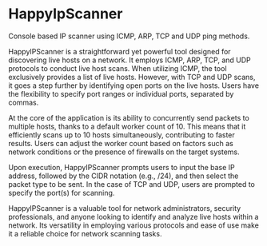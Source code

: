 # HappyIpScanner
Console based IP scanner using ICMP, ARP, TCP and UDP ping methods.

HappyIPScanner is a straightforward yet powerful tool designed for discovering live hosts on a network. It employs ICMP, ARP, TCP, and UDP protocols to conduct live host scans. When utilizing ICMP, the tool exclusively provides a list of live hosts. However, with TCP and UDP scans, it goes a step further by identifying open ports on the live hosts. Users have the flexibility to specify port ranges or individual ports, separated by commas.

At the core of the application is its ability to concurrently send packets to multiple hosts, thanks to a default worker count of 10. This means that it efficiently scans up to 10 hosts simultaneously, contributing to faster results. Users can adjust the worker count based on factors such as network conditions or the presence of firewalls on the target systems.

Upon execution, HappyIPScanner prompts users to input the base IP address, followed by the CIDR notation (e.g., /24), and then select the packet type to be sent. In the case of TCP and UDP, users are prompted to specify the port(s) for scanning.

HappyIPScanner is a valuable tool for network administrators, security professionals, and anyone looking to identify and analyze live hosts within a network. Its versatility in employing various protocols and ease of use make it a reliable choice for network scanning tasks.
